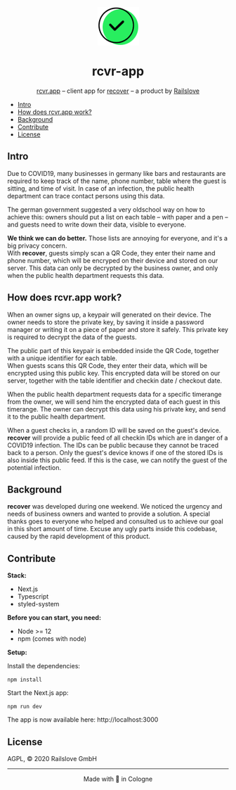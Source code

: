 <p align="center">
  <img src=".github/checkmark.png" width="95" height="87">
</p>

<h1 align="center">rcvr-app</h1>

<p align="center">
  <a href="https://rcvr.app">rcvr.app</a> – client app for <a href="https://www.recoverapp.de">recover</a> – a product by <a href="https://railslove.com">Railslove</a>
</p>

- [Intro](#intro)
- [How does rcvr.app work?](#how-does-rcvrapp-work)
- [Background](#background)
- [Contribute](#contribute)
- [License](#license)

## Intro

Due to COVID19, many businesses in germany like bars and restaurants are required to keep track of the name, phone number, table where the guest is sitting, and time of visit. In case of an infection, the public health department can trace contact persons using this data.

The german government suggested a very oldschool way on how to achieve this: owners should put a list on each table – with paper and a pen – and guests need to write down their data, visible to everyone.

**We think we can do better.** Those lists are annoying for everyone, and it's a big privacy concern.  
With **recover**, guests simply scan a QR Code, they enter their name and phone number, which will be encryped on their device and stored on our server. This data can only be decrypted by the business owner, and only when the public health department requests this data.

## How does rcvr.app work?

When an owner signs up, a keypair will generated on their device. The owner needs to store the private key, by saving it inside a password manager or writing it on a piece of paper and store it safely. This private key is required to decrypt the data of the guests.

The public part of this keypair is embedded inside the QR Code, together with a unique identifier for each table.  
When guests scans this QR Code, they enter their data, which will be encrypted using this public key. This encrypted data will be stored on our server, together with the table identifier and checkin date / checkout date.

When the public health department requests data for a specific timerange from the owner, we will send him the encrypted data of each guest in this timerange. The owner can decrypt this data using his private key, and send it to the public health department.

When a guest checks in, a random ID will be saved on the guest's device. **recover** will provide a public feed of all checkin IDs which are in danger of a COVID19 infection. The IDs can be public because they cannot be traced back to a person. Only the guest's device knows if one of the stored IDs is also inside this public feed. If this is the case, we can notify the guest of the potential infection.

## Background

**recover** was developed during one weekend. We noticed the urgency and needs of business owners and wanted to provide a solution. A special thanks goes to everyone who helped and consulted us to achieve our goal in this short amount of time. Excuse any ugly parts inside this codebase, caused by the rapid development of this product.

## Contribute

**Stack:**

- Next.js
- Typescript
- styled-system

**Before you can start, you need:**

- Node >= 12
- npm (comes with node)

**Setup:**

Install the dependencies:

```
npm install
```

Start the Next.js app:

```
npm run dev
```

The app is now available here: http://localhost:3000

## License

AGPL, © 2020 Railslove GmbH

---

<p align="center">
  Made with 💚 in Cologne
</p>
